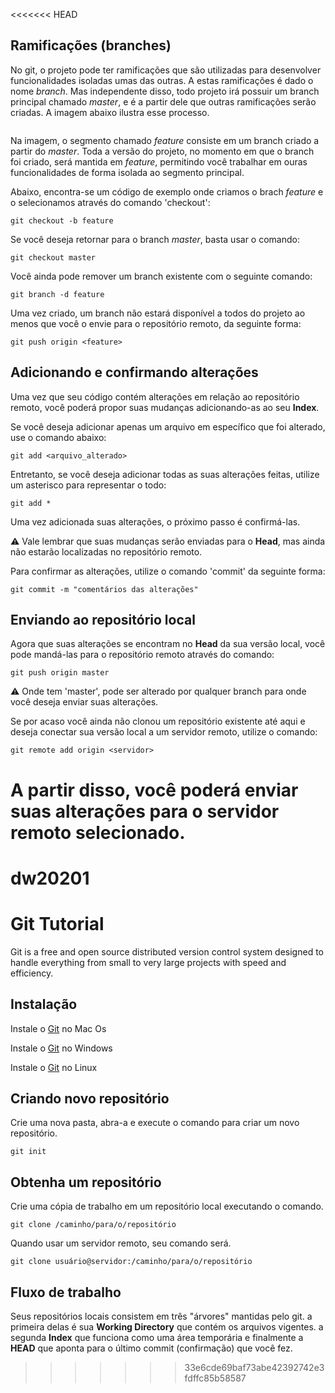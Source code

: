 <<<<<<< HEAD
## Ramificações (branches)

No git, o projeto pode ter ramificações que são utilizadas para desenvolver funcionalidades isoladas umas das outras. A estas ramificações é dado o nome *branch*.
Mas independente disso, todo projeto irá possuir um branch principal chamado *master*, e é a partir dele que outras ramificações serão criadas. A imagem abaixo ilustra esse processo.

<img>

Na imagem, o segmento chamado *feature* consiste em um branch criado a partir do *master*. Toda a versão do projeto, no momento em que o branch foi criado, será mantida em *feature*,
permitindo você trabalhar em ouras funcionalidades de forma isolada ao segmento principal.

Abaixo, encontra-se um código de exemplo onde criamos o brach *feature* e o selecionamos através do comando 'checkout':

```
git checkout -b feature
```

Se você deseja retornar para o branch *master*, basta usar o comando:

```
git checkout master
```

Você ainda pode remover um branch existente com o seguinte comando:

```
git branch -d feature
```

Uma vez criado, um branch não estará disponível a todos do projeto ao menos que você o envie para o repositório remoto, da seguinte forma:

```
git push origin <feature>
```

## Adicionando e confirmando alterações

Uma vez que seu código contém alterações em relação ao repositório remoto,
você poderá propor suas mudanças adicionando-as ao seu **Index**.

Se você deseja adicionar apenas um arquivo em específico que foi alterado, use o comando abaixo:

```
git add <arquivo_alterado> 
```

Entretanto, se você deseja adicionar todas as suas alterações feitas, utilize um asterisco para representar o todo:

```
git add *
```

Uma vez adicionada suas alterações, o próximo passo é confirmá-las.

:warning: Vale lembrar que suas mudanças serão enviadas para o **Head**, mas ainda não estarão localizadas no repositório remoto.

Para confirmar as alterações, utilize o comando 'commit' da seguinte forma:

```
git commit -m "comentários das alterações"
```

## Enviando ao repositório local

Agora que suas alterações se encontram no **Head** da sua versão local, você pode mandá-las para o repositório remoto através do comando:

```
git push origin master
```

:warning: Onde tem 'master', pode ser alterado por qualquer branch para onde você deseja enviar suas alterações.

Se por acaso você ainda não clonou um repositório existente até aqui e deseja conectar sua versão local a um servidor remoto, utilize o comando:

```
git remote add origin <servidor>
```

A partir disso, você poderá enviar suas alterações para o servidor remoto selecionado.
=======
# dw20201

# Git Tutorial

Git is a free and open source distributed version control system designed to handle everything from small to very large projects with speed and efficiency.

## Instalação

Instale o [Git](https://git-scm.com/download/mac) no Mac Os 

Instale o [Git](https://gitforwindows.org/) no Windows 

Instale o [Git](https://book.git-scm.com/download/linux) no Linux

## Criando novo repositório

Crie uma nova pasta, abra-a e execute o comando para criar um novo repositório.

```
git init
```

## Obtenha um repositório

Crie uma cópia de trabalho em um repositório local executando o comando.
```
git clone /caminho/para/o/repositório
```
Quando usar um servidor remoto, seu comando será.
```
git clone usuário@servidor:/caminho/para/o/repositório
```


## Fluxo de trabalho

Seus repositórios locais consistem em três "árvores" mantidas pelo git. a primeira delas é sua **Working Directory** que contém os arquivos vigentes. a segunda **Index** que funciona como uma área temporária e finalmente a **HEAD** que aponta para o último commit (confirmação) que você fez.

>>>>>>> 33e6cde69baf73abe42392742e3fdffc85b58587
